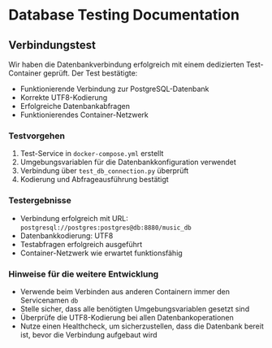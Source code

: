 # Database Testing Documentation

## Verbindungstest
Wir haben die Datenbankverbindung erfolgreich mit einem dedizierten Test-Container geprüft. Der Test bestätigte:
- Funktionierende Verbindung zur PostgreSQL-Datenbank
- Korrekte UTF8-Kodierung
- Erfolgreiche Datenbankabfragen
- Funktionierendes Container-Netzwerk

### Testvorgehen
1. Test-Service in `docker-compose.yml` erstellt
2. Umgebungsvariablen für die Datenbankkonfiguration verwendet
3. Verbindung über `test_db_connection.py` überprüft
4. Kodierung und Abfrageausführung bestätigt

### Testergebnisse
- Verbindung erfolgreich mit URL: `postgresql://postgres:postgres@db:8880/music_db`
- Datenbankkodierung: UTF8
- Testabfragen erfolgreich ausgeführt
- Container-Netzwerk wie erwartet funktionsfähig

### Hinweise für die weitere Entwicklung
- Verwende beim Verbinden aus anderen Containern immer den Servicenamen `db`
- Stelle sicher, dass alle benötigten Umgebungsvariablen gesetzt sind
- Überprüfe die UTF8-Kodierung bei allen Datenbankoperationen
- Nutze einen Healthcheck, um sicherzustellen, dass die Datenbank bereit ist, bevor die Verbindung aufgebaut wird
